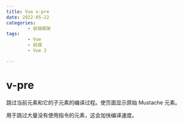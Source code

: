 ```yaml
---
title: Vue v-pre
date: 2022-05-22
categories:
        - 前端框架
tags:
        - Vue
        - 前端
        - Vue 2

---
```


# v-pre

跳过当前元素和它的子元素的编译过程。使页面显示原始 Mustache 元素。

用于跳过大量没有使用指令的元素，这会加快编译速度。
